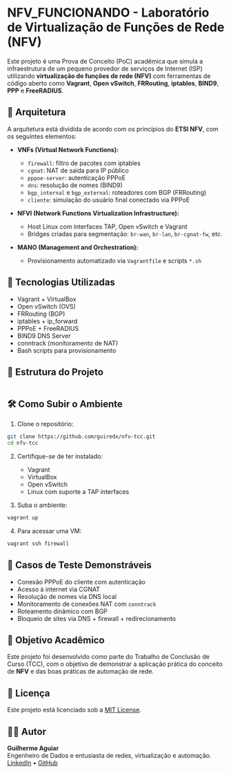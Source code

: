 # NFV_FUNCIONANDO - Laboratório de Virtualização de Funções de Rede (NFV)

Este projeto é uma Prova de Conceito (PoC) acadêmica que simula a infraestrutura de um pequeno provedor de serviços de Internet (ISP) utilizando **virtualização de funções de rede (NFV)** com ferramentas de código aberto como **Vagrant**, **Open vSwitch**, **FRRouting**, **iptables**, **BIND9**, **PPP** e **FreeRADIUS**.

## 🧩 Arquitetura

A arquitetura está dividida de acordo com os princípios do **ETSI NFV**, com os seguintes elementos:

- **VNFs (Virtual Network Functions):**
  - `firewall`: filtro de pacotes com iptables
  - `cgnat`: NAT de saída para IP público
  - `pppoe-server`: autenticação PPPoE
  - `dns`: resolução de nomes (BIND9)
  - `bgp_internal` e `bgp_external`: roteadores com BGP (FRRouting)
  - `cliente`: simulação do usuário final conectado via PPPoE

- **NFVI (Network Functions Virtualization Infrastructure):**
  - Host Linux com interfaces TAP, Open vSwitch e Vagrant
  - Bridges criadas para segmentação: `br-wan`, `br-lan`, `br-cgnat-fw`, etc.

- **MANO (Management and Orchestration):**
  - Provisionamento automatizado via `Vagrantfile` e scripts `*.sh`

## 🔧 Tecnologias Utilizadas

- Vagrant + VirtualBox
- Open vSwitch (OVS)
- FRRouting (BGP)
- iptables + ip_forward
- PPPoE + FreeRADIUS
- BIND9 DNS Server
- conntrack (monitoramento de NAT)
- Bash scripts para provisionamento

## 📁 Estrutura do Projeto

```

```

## 🛠️ Como Subir o Ambiente

1. Clone o repositório:

```bash
git clone https://github.com/guiredx/nfv-tcc.git
cd nfv-tcc
```

2. Certifique-se de ter instalado:
   - Vagrant
   - VirtualBox
   - Open vSwitch
   - Linux com suporte a TAP interfaces

3. Suba o ambiente:

```bash
vagrant up
```

4. Para acessar uma VM:

```bash
vagrant ssh firewall
```

## 🧪 Casos de Teste Demonstráveis

- Conexão PPPoE do cliente com autenticação
- Acesso à internet via CGNAT
- Resolução de nomes via DNS local
- Monitoramento de conexões NAT com `conntrack`
- Roteamento dinâmico com BGP
- Bloqueio de sites via DNS + firewall + redirecionamento

## 🧠 Objetivo Acadêmico

Este projeto foi desenvolvido como parte do Trabalho de Conclusão de Curso (TCC), com o objetivo de demonstrar a aplicação prática do conceito de **NFV** e das boas práticas de automação de rede.

## 📄 Licença

Este projeto está licenciado sob a [MIT License](LICENSE).

## 🙋‍♂️ Autor

**Guilherme Aguiar**  
Engenheiro de Dados e entusiasta de redes, virtualização e automação.  
[LinkedIn](https://www.linkedin.com/in/guilhermesaguiar) • [GitHub](https://github.com/guiredx)
